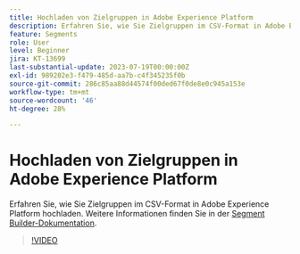 ```yaml
---
title: Hochladen von Zielgruppen in Adobe Experience Platform
description: Erfahren Sie, wie Sie Zielgruppen im CSV-Format in Adobe Experience Platform hochladen.
feature: Segments
role: User
level: Beginner
jira: KT-13699
last-substantial-update: 2023-07-19T00:00:00Z
exl-id: 989202e3-f479-485d-aa7b-c4f345235f0b
source-git-commit: 286c85aa88d44574f00ded67f0de8e0c945a153e
workflow-type: tm+mt
source-wordcount: '46'
ht-degree: 28%

---
```


# Hochladen von Zielgruppen in Adobe Experience Platform

Erfahren Sie, wie Sie Zielgruppen im CSV-Format in Adobe Experience Platform hochladen. Weitere Informationen finden Sie in der [Segment Builder-Dokumentation](https://experienceleague.adobe.com/de/docs/experience-platform/segmentation/ui/audience-portal#import-audience).

>[!VIDEO](https://video.tv.adobe.com/v/3423357/?learn=on&enablevpops&captions=ger)
